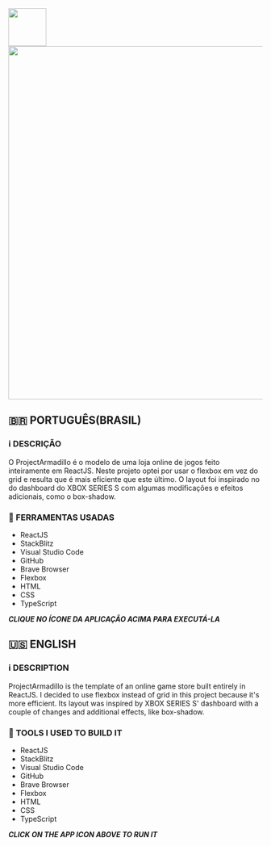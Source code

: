 <a href="https://projectarmadillo2022.firebaseapp.com/?63645">
    <img src="https://raw.githubusercontent.com/Redwars22/Web2/main/Armadillo/armadillo.png" width="75px"/>
</a>

<img src="https://raw.githubusercontent.com/Redwars22/Web2/main/Armadillo/assets/armadillo.png" width="700px"/>

## 🇧🇷 PORTUGUÊS(BRASIL)
### ℹ️ DESCRIÇÃO
O ProjectArmadillo é o modelo de uma loja online de jogos feito inteiramente em ReactJS. Neste projeto optei por usar o flexbox em vez do grid e resulta que é mais eficiente que este último. O layout foi inspirado no do dashboard do XBOX SERIES S com algumas modificações e efeitos adicionais, como o box-shadow.

### 🧰 FERRAMENTAS USADAS

- ReactJS
- StackBlitz
- Visual Studio Code
- GitHub
- Brave Browser
- Flexbox
- HTML
- CSS
- TypeScript

***CLIQUE NO ÍCONE DA APLICAÇÃO ACIMA PARA EXECUTÁ-LA***

## 🇺🇸 ENGLISH
### ℹ️ DESCRIPTION
ProjectArmadillo is the template of an online game store built entirely in ReactJS. I decided to use flexbox instead of grid in this project because it's more efficient. Its layout was inspired by XBOX SERIES S' dashboard with a couple of changes and additional effects, like box-shadow.

### 🧰 TOOLS I USED TO BUILD IT

- ReactJS
- StackBlitz
- Visual Studio Code
- GitHub
- Brave Browser
- Flexbox
- HTML
- CSS
- TypeScript

***CLICK ON THE APP ICON ABOVE TO RUN IT***
